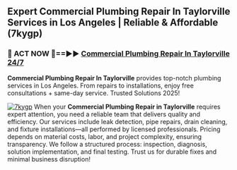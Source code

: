 ## Expert Commercial Plumbing Repair In Taylorville Services in Los Angeles | Reliable & Affordable (7kygp)  

<h3>🚿 ACT NOW 🌟==►► <a href="https://tinyurl.com/2ne6vx2x" rel="nofollow">Commercial Plumbing Repair In Taylorville 24/7</a></h3>

**Commercial Plumbing Repair In Taylorville** provides top-notch plumbing services in Los Angeles. From repairs to installations, enjoy free consultations + same-day service. Trusted Solutions 2025!

[![7kygp](https://i.imgur.com/4PFF4AK.jpeg)](https://tinyurl.com/2ne6vx2x)
When your **Commercial Plumbing Repair in Taylorville** requires expert attention, you need a reliable team that delivers quality and efficiency. Our services include leak detection, pipe repairs, drain cleaning, and fixture installations—all performed by licensed professionals. Pricing depends on material costs, labor, and project complexity, ensuring transparency. We follow a structured process: inspection, diagnosis, solution implementation, and final testing. Trust us for durable fixes and minimal business disruption!